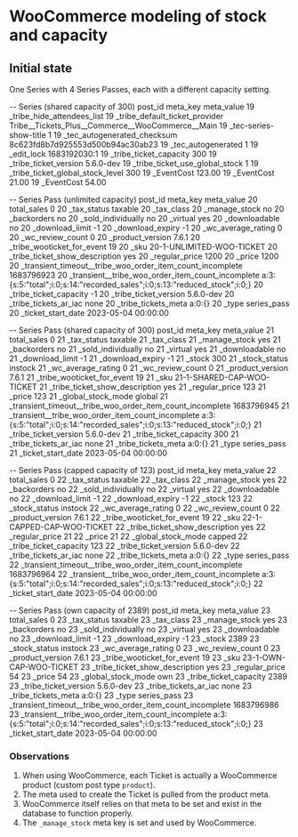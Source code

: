 # WooCommerce modeling of stock and capacity

## Initial state
One Series with 4 Series Passes, each with a different capacity setting.

-- Series (shared capacity of 300)
post_id	meta_key	meta_value
19	_tribe_hide_attendees_list
19	_tribe_default_ticket_provider	Tribe__Tickets_Plus__Commerce__WooCommerce__Main
19	_tec-series-show-title	1
19	_tec_autogenerated_checksum	8c623fd8b7d925553d500b94ac30ab23
19	_tec_autogenerated	1
19	_edit_lock	1683192030:1
19	_tribe_ticket_capacity	300
19	_tribe_ticket_version	5.6.0-dev
19	_tribe_ticket_use_global_stock	1
19	_tribe_ticket_global_stock_level	300
19	_EventCost	123.00
19	_EventCost	21.00
19	_EventCost	54.00

-- Series Pass (unlimited capacity)
post_id	meta_key	meta_value
20	total_sales	0
20	_tax_status	taxable
20	_tax_class
20	_manage_stock	no
20	_backorders	no
20	_sold_individually	no
20	_virtual	yes
20	_downloadable	no
20	_download_limit	-1
20	_download_expiry	-1
20	_wc_average_rating	0
20	_wc_review_count	0
20	_product_version	7.6.1
20	_tribe_wooticket_for_event	19
20	_sku	20-1-UNLIMITED-WOO-TICKET
20	_tribe_ticket_show_description	yes
20	_regular_price	1200
20	_price	1200
20	_transient_timeout__tribe_woo_order_item_count_incomplete	1683796923
20	_transient__tribe_woo_order_item_count_incomplete	a:3:{s:5:"total";i:0;s:14:"recorded_sales";i:0;s:13:"reduced_stock";i:0;}
20	_tribe_ticket_capacity	-1
20	_tribe_ticket_version	5.6.0-dev
20	_tribe_tickets_ar_iac	none
20	_tribe_tickets_meta	a:0:{}
20	_type	series_pass
20	_ticket_start_date	2023-05-04 00:00:00

-- Series Pass (shared capacity of 300)
post_id	meta_key	meta_value
21	total_sales	0
21	_tax_status	taxable
21	_tax_class
21	_manage_stock	yes
21	_backorders	no
21	_sold_individually	no
21	_virtual	yes
21	_downloadable	no
21	_download_limit	-1
21	_download_expiry	-1
21	_stock	300
21	_stock_status	instock
21	_wc_average_rating	0
21	_wc_review_count	0
21	_product_version	7.6.1
21	_tribe_wooticket_for_event	19
21	_sku	21-1-SHARED-CAP-WOO-TICKET
21	_tribe_ticket_show_description	yes
21	_regular_price	123
21	_price	123
21	_global_stock_mode	global
21	_transient_timeout__tribe_woo_order_item_count_incomplete	1683796945
21	_transient__tribe_woo_order_item_count_incomplete	a:3:{s:5:"total";i:0;s:14:"recorded_sales";i:0;s:13:"reduced_stock";i:0;}
21	_tribe_ticket_version	5.6.0-dev
21	_tribe_ticket_capacity	300
21	_tribe_tickets_ar_iac	none
21	_tribe_tickets_meta	a:0:{}
21	_type	series_pass
21	_ticket_start_date	2023-05-04 00:00:00

-- Series Pass (capped capacity of 123)
post_id	meta_key	meta_value
22	total_sales	0
22	_tax_status	taxable
22	_tax_class
22	_manage_stock	yes
22	_backorders	no
22	_sold_individually	no
22	_virtual	yes
22	_downloadable	no
22	_download_limit	-1
22	_download_expiry	-1
22	_stock	123
22	_stock_status	instock
22	_wc_average_rating	0
22	_wc_review_count	0
22	_product_version	7.6.1
22	_tribe_wooticket_for_event	19
22	_sku	22-1-CAPPED-CAP-WOO-TICKET
22	_tribe_ticket_show_description	yes
22	_regular_price	21
22	_price	21
22	_global_stock_mode	capped
22	_tribe_ticket_capacity	123
22	_tribe_ticket_version	5.6.0-dev
22	_tribe_tickets_ar_iac	none
22	_tribe_tickets_meta	a:0:{}
22	_type	series_pass
22	_transient_timeout__tribe_woo_order_item_count_incomplete	1683796964
22	_transient__tribe_woo_order_item_count_incomplete	a:3:{s:5:"total";i:0;s:14:"recorded_sales";i:0;s:13:"reduced_stock";i:0;}
22	_ticket_start_date	2023-05-04 00:00:00

-- Series Pass (own capacity of 2389)
post_id	meta_key	meta_value
23	total_sales	0
23	_tax_status	taxable
23	_tax_class
23	_manage_stock	yes
23	_backorders	no
23	_sold_individually	no
23	_virtual	yes
23	_downloadable	no
23	_download_limit	-1
23	_download_expiry	-1
23	_stock	2389
23	_stock_status	instock
23	_wc_average_rating	0
23	_wc_review_count	0
23	_product_version	7.6.1
23	_tribe_wooticket_for_event	19
23	_sku	23-1-OWN-CAP-WOO-TICKET
23	_tribe_ticket_show_description	yes
23	_regular_price	54
23	_price	54
23	_global_stock_mode	own
23	_tribe_ticket_capacity	2389
23	_tribe_ticket_version	5.6.0-dev
23	_tribe_tickets_ar_iac	none
23	_tribe_tickets_meta	a:0:{}
23	_type	series_pass
23	_transient_timeout__tribe_woo_order_item_count_incomplete	1683796986
23	_transient__tribe_woo_order_item_count_incomplete	a:3:{s:5:"total";i:0;s:14:"recorded_sales";i:0;s:13:"reduced_stock";i:0;}
23	_ticket_start_date	2023-05-04 00:00:00

### Observations
1. When using WooCommerce, each Ticket is actually a WooCommerce product (custom post type `product`).
2. The meta used to create the Ticket is pulled from the product meta.
3. WooCommerce itself relies on that meta to be set and exist in the database to function properly.
4. The `_manage_stock` meta key is set and used by WooCommerce.
